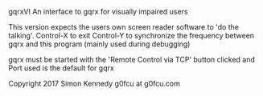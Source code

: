 gqrxVI
An interface to gqrx for visually impaired users

This version expects the users own screen reader software to 'do the talking'.
Control-X to exit
Control-Y to synchronize the frequency between gqrx and this program (mainly used during debugging)

gqrx must be started with the 'Remote Control via TCP' button clicked and Port used is the default for gqrx

Copyright 2017 Simon Kennedy g0fcu at g0fcu.com
